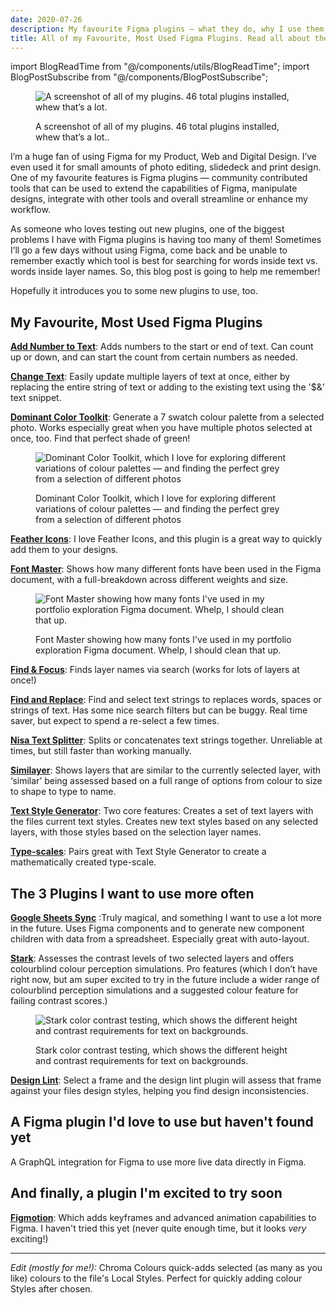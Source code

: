 ```yaml
---
date: 2020-07-26
description: My favourite Figma plugins — what they do, why I use them, and how you can incorporate them into your workflow. Plus a few I haven't used much but am very excited to try soon.
title: All of my Favourite, Most Used Figma Plugins. Read all about them and get Plugged in!
---
```


import BlogReadTime from "@/components/utils/BlogReadTime";
import BlogPostSubscribe from "@/components/BlogPostSubscribe";

<BlogReadTime readTime="3:00"/>

<figure>

![A screenshot of all of my plugins. 46 total plugins installed, whew that’s a lot.](https://res.cloudinary.com/jasontcrabtree/image/upload/v1595800216/Portfolio-2020/installed-plugins.png)
<figcaption>A screenshot of all of my plugins. 46 total plugins installed, whew that’s a lot..</figcaption>
</figure>

I’m a huge fan of using Figma for my Product, Web and Digital Design. I’ve even used it for small amounts of photo editing, slidedeck and print design. One of my favourite features is Figma plugins — community contributed tools that can be used to extend the capabilities of Figma, manipulate designs, integrate with other tools and overall streamline or enhance my workflow.

As someone who loves testing out new plugins, one of the biggest problems I have with Figma plugins is having too many of them! Sometimes I’ll go a few days without using Figma, come back and be unable to remember exactly which tool is best for searching for words inside text vs. words inside layer names. So, this blog post is going to help me remember!

Hopefully it introduces you to some new plugins to use, too.

## My Favourite, Most Used Figma Plugins

**[Add Number to Text](https://www.figma.com/community/plugin/738791203005929386/Add-numbers-to-texts)**: Adds numbers to the start or end of text. Can count up or down, and can start the count from certain numbers as needed.

**[Change Text](https://www.figma.com/community/plugin/735148445325474400/Change-Text)**: Easily update multiple layers of text at once, either by replacing the entire string of text or adding to the existing text using the '$&’ text snippet.

**[Dominant Color Toolkit](https://www.figma.com/community/plugin/744725347356614754/Dominant-Color-Toolkit-%F0%9F%8E%A8)**: Generate a 7 swatch colour palette from a selected photo. Works especially great when you have multiple photos selected at once, too. Find that perfect shade of green!

<figure>

![Dominant Color Toolkit, which I love for exploring different variations of colour palettes — and finding the perfect grey from a selection of different photos](https://res.cloudinary.com/jasontcrabtree/image/upload/v1595802101/Portfolio-2020/dominant-color-palette.png)
<figcaption>Dominant Color Toolkit, which I love for exploring different variations of colour palettes — and finding the perfect grey from a selection of different photos</figcaption>
</figure>

**[Feather Icons](https://www.figma.com/community/plugin/744047966581015514)**: I love Feather Icons, and this plugin is a great way to quickly add them to your designs.

**[Font Master](https://www.figma.com/community/plugin/781086314747849337)**: Shows how many different fonts have been used in the Figma document, with a full-breakdown across different weights and size.

<figure>

![Font Master showing how many fonts I've used in my portfolio exploration Figma document. Whelp, I should clean that up.](https://res.cloudinary.com/jasontcrabtree/image/upload/v1595802101/Portfolio-2020/font-master.png)
<figcaption>Font Master showing how many fonts I've used in my portfolio exploration Figma document. Whelp, I should clean that up.</figcaption>
</figure>

**[Find & Focus](https://www.figma.com/community/plugin/739978920241977182)**: Finds layer names via search (works for lots of layers at once!)

**[Find and Replace](https://www.figma.com/community/plugin/735072959812183643)**: Find and select text strings to replaces words, spaces or strings of text. Has some nice search filters but can be buggy. Real time saver, but expect to spend a re-select a few times.

**[Nisa Text Splitter](https://www.figma.com/community/plugin/739048247603902878)**: Splits or concatenates text strings together. Unreliable at times, but still faster than working manually.

**[Similayer](https://www.figma.com/community/plugin/735733267883397781)**: Shows layers that are similar to the currently selected layer, with ‘similar’ being assessed based on a full range of options from colour to size to shape to type to name.

**[Text Style Generator](https://www.figma.com/community/plugin/759472336242530542)**: Two core features: Creates a set of text layers with the files current text styles. Creates new text styles based on any selected layers, with those styles based on the selection layer names.

**[Type-scales](https://www.figma.com/community/plugin/739825414752646970)**: Pairs great with Text Style Generator to create a mathematically created type-scale.

<BlogPostSubscribe/>

## The 3 Plugins I want to use more often

**[Google Sheets Sync](https://www.figma.com/community/plugin/735770583268406934)** :Truly magical, and something I want to use a lot more in the future. Uses Figma components and to generate new component children with data from a spreadsheet. Especially great with auto-layout.

**[Stark](https://www.figma.com/community/plugin/732603254453395948)**: Assesses the contrast levels of two selected layers and offers colourblind colour perception simulations. Pro features (which I don’t have right now, but am super excited to try in the future include a wider range of colourblind perception simulations and a suggested colour feature for failing contrast scores.)

<figure>

![Stark color contrast testing, which shows the different height and contrast requirements for text on backgrounds.](https://res.cloudinary.com/jasontcrabtree/image/upload/v1595802101/Portfolio-2020/stark-color-contrast.png)
<figcaption>Stark color contrast testing, which shows the different height and contrast requirements for text on backgrounds.</figcaption>
</figure>

**[Design Lint](https://www.figma.com/community/plugin/801195587640428208)**: Select a frame and the design lint plugin will assess that frame against your files design styles, helping you find design inconsistencies.

## A Figma plugin I'd love to use but haven't found yet

A GraphQL integration for Figma to use more live data directly in Figma.

## And finally, a plugin I'm excited to try soon

**[Figmotion](https://www.figma.com/community/plugin/733025261168520714)**: Which adds keyframes and advanced animation capabilities to Figma. I haven't tried this yet (never quite enough time, but it looks *very* exciting!)

<hr/>

*Edit (mostly for me!):*
Chroma Colours quick-adds selected (as many as you like) colours to the file's Local Styles. Perfect for quickly adding colour Styles after chosen.

